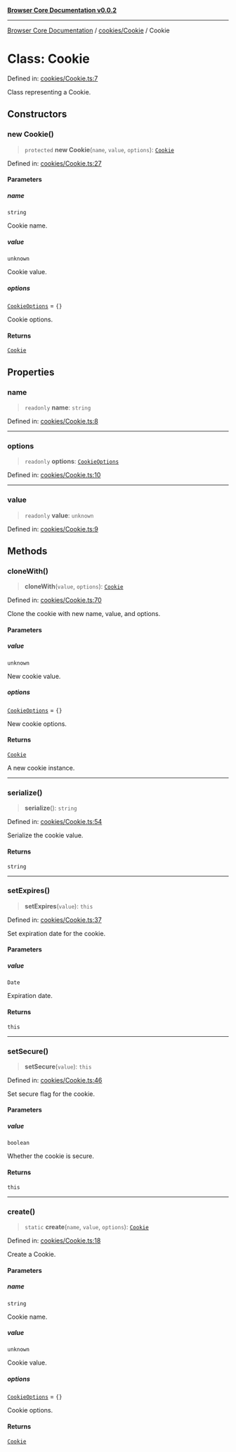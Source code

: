 [**Browser Core Documentation v0.0.2**](../../../README.md)

***

[Browser Core Documentation](../../../modules.md) / [cookies/Cookie](../README.md) / Cookie

# Class: Cookie

Defined in: [cookies/Cookie.ts:7](https://github.com/stonemjs/browser-core/blob/2c2c45da7146109ea5ae39ff81ac0b60630dfeee/src/cookies/Cookie.ts#L7)

Class representing a Cookie.

## Constructors

### new Cookie()

> `protected` **new Cookie**(`name`, `value`, `options`): [`Cookie`](Cookie.md)

Defined in: [cookies/Cookie.ts:27](https://github.com/stonemjs/browser-core/blob/2c2c45da7146109ea5ae39ff81ac0b60630dfeee/src/cookies/Cookie.ts#L27)

#### Parameters

##### name

`string`

Cookie name.

##### value

`unknown`

Cookie value.

##### options

[`CookieOptions`](../../../declarations/interfaces/CookieOptions.md) = `{}`

Cookie options.

#### Returns

[`Cookie`](Cookie.md)

## Properties

### name

> `readonly` **name**: `string`

Defined in: [cookies/Cookie.ts:8](https://github.com/stonemjs/browser-core/blob/2c2c45da7146109ea5ae39ff81ac0b60630dfeee/src/cookies/Cookie.ts#L8)

***

### options

> `readonly` **options**: [`CookieOptions`](../../../declarations/interfaces/CookieOptions.md)

Defined in: [cookies/Cookie.ts:10](https://github.com/stonemjs/browser-core/blob/2c2c45da7146109ea5ae39ff81ac0b60630dfeee/src/cookies/Cookie.ts#L10)

***

### value

> `readonly` **value**: `unknown`

Defined in: [cookies/Cookie.ts:9](https://github.com/stonemjs/browser-core/blob/2c2c45da7146109ea5ae39ff81ac0b60630dfeee/src/cookies/Cookie.ts#L9)

## Methods

### cloneWith()

> **cloneWith**(`value`, `options`): [`Cookie`](Cookie.md)

Defined in: [cookies/Cookie.ts:70](https://github.com/stonemjs/browser-core/blob/2c2c45da7146109ea5ae39ff81ac0b60630dfeee/src/cookies/Cookie.ts#L70)

Clone the cookie with new name, value, and options.

#### Parameters

##### value

`unknown`

New cookie value.

##### options

[`CookieOptions`](../../../declarations/interfaces/CookieOptions.md) = `{}`

New cookie options.

#### Returns

[`Cookie`](Cookie.md)

A new cookie instance.

***

### serialize()

> **serialize**(): `string`

Defined in: [cookies/Cookie.ts:54](https://github.com/stonemjs/browser-core/blob/2c2c45da7146109ea5ae39ff81ac0b60630dfeee/src/cookies/Cookie.ts#L54)

Serialize the cookie value.

#### Returns

`string`

***

### setExpires()

> **setExpires**(`value`): `this`

Defined in: [cookies/Cookie.ts:37](https://github.com/stonemjs/browser-core/blob/2c2c45da7146109ea5ae39ff81ac0b60630dfeee/src/cookies/Cookie.ts#L37)

Set expiration date for the cookie.

#### Parameters

##### value

`Date`

Expiration date.

#### Returns

`this`

***

### setSecure()

> **setSecure**(`value`): `this`

Defined in: [cookies/Cookie.ts:46](https://github.com/stonemjs/browser-core/blob/2c2c45da7146109ea5ae39ff81ac0b60630dfeee/src/cookies/Cookie.ts#L46)

Set secure flag for the cookie.

#### Parameters

##### value

`boolean`

Whether the cookie is secure.

#### Returns

`this`

***

### create()

> `static` **create**(`name`, `value`, `options`): [`Cookie`](Cookie.md)

Defined in: [cookies/Cookie.ts:18](https://github.com/stonemjs/browser-core/blob/2c2c45da7146109ea5ae39ff81ac0b60630dfeee/src/cookies/Cookie.ts#L18)

Create a Cookie.

#### Parameters

##### name

`string`

Cookie name.

##### value

`unknown`

Cookie value.

##### options

[`CookieOptions`](../../../declarations/interfaces/CookieOptions.md) = `{}`

Cookie options.

#### Returns

[`Cookie`](Cookie.md)
